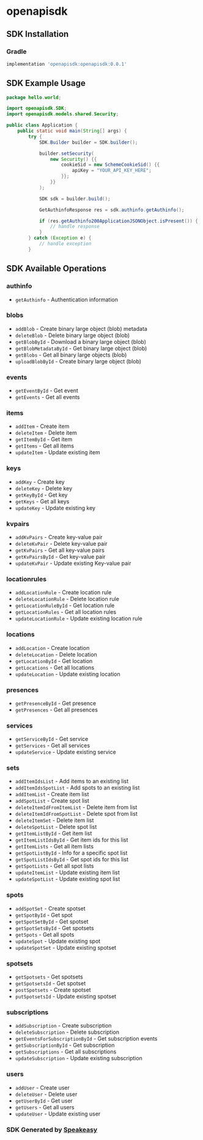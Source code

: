 # openapisdk

<!-- Start SDK Installation -->
## SDK Installation

### Gradle

```groovy
implementation 'openapisdk:openapisdk:0.0.1'
```
<!-- End SDK Installation -->

## SDK Example Usage
<!-- Start SDK Example Usage -->
```java
package hello.world;

import openapisdk.SDK;
import openapisdk.models.shared.Security;

public class Application {
    public static void main(String[] args) {
        try {
            SDK.Builder builder = SDK.builder();

            builder.setSecurity(
                new Security() {{
                    cookieSid = new SchemeCookieSid() {{
                        apiKey = "YOUR_API_KEY_HERE";
                    }};
                }}
            );

            SDK sdk = builder.build();

            GetAuthinfoResponse res = sdk.authinfo.getAuthinfo();

            if (res.getAuthinfo200ApplicationJSONObject.isPresent()) {
                // handle response
            }
        } catch (Exception e) {
            // handle exception
        }
```
<!-- End SDK Example Usage -->

<!-- Start SDK Available Operations -->
## SDK Available Operations

### authinfo

* `getAuthinfo` - Authentication information

### blobs

* `addBlob` - Create binary large object (blob) metadata
* `deleteBlob` - Delete binary large object (blob)
* `getBlobById` - Download a binary large object (blob)
* `getBlobMetadataById` - Get binary large object (blob)
* `getBlobs` - Get all binary large objects (blob)
* `uploadBlobById` - Create binary large object (blob)

### events

* `getEventById` - Get event
* `getEvents` - Get all events

### items

* `addItem` - Create item
* `deleteItem` - Delete item
* `getItemById` - Get item
* `getItems` - Get all items
* `updateItem` - Update existing item

### keys

* `addKey` - Create key
* `deleteKey` - Delete key
* `getKeyById` - Get key
* `getKeys` - Get all keys
* `updateKey` - Update existing key

### kvpairs

* `addKvPairs` - Create key-value pair
* `deleteKvPair` - Delete key-value pair
* `getKvPairs` - Get all key-value pairs
* `getKvPairsById` - Get key-value pair
* `updateKvPair` - Update existing Key-value pair

### locationrules

* `addLocationRule` - Create location rule
* `deleteLocationRule` - Delete location rule
* `getLocationRuleById` - Get location rule
* `getLocationRules` - Get all location rules
* `updateLocationRule` - Update existing location rule

### locations

* `addLocation` - Create location
* `deleteLocation` - Delete location
* `getLocationById` - Get location
* `getLocations` - Get all locations
* `updateLocation` - Update existing location

### presences

* `getPresenceById` - Get presence
* `getPresences` - Get all presences

### services

* `getServiceById` - Get service
* `getServices` - Get all services
* `updateService` - Update existing service

### sets

* `addItemIdsList` - Add items to an existing list
* `addItemIdsSpotList` - Add spots to an existing list
* `addItemList` - Create item list
* `addSpotList` - Create spot list
* `deleteItemIdFromItemList` - Delete item from list
* `deleteItemIdFromSpotList` - Delete spot from list
* `deleteItemSet` - Delete item list
* `deleteSpotList` - Delete spot list
* `getItemListById` - Get item list
* `getItemListIdsById` - Get item ids for this list
* `getItemLists` - Get all item lists
* `getSpotListById` - Info for a specific spot list
* `getSpotListIdsById` - Get spot ids for this list
* `getSpotLists` - Get all spot lists
* `updateItemList` - Update existing item list
* `updateSpotList` - Update existing spot list

### spots

* `addSpotSet` - Create spotset
* `getSpotById` - Get spot
* `getSpotSetById` - Get spotset
* `getSpotSetsById` - Get spotsets
* `getSpots` - Get all spots
* `updateSpot` - Update existing spot
* `updateSpotSet` - Update existing spotset

### spotsets

* `getSpotsets` - Get spotsets
* `getSpotsetsId` - Get spotset
* `postSpotsets` - Create spotset
* `putSpotsetsId` - Update existing spotset

### subscriptions

* `addSubscription` - Create subscription
* `deleteSubscription` - Delete subscription
* `getEventsForSubscriptionById` - Get subscription events
* `getSubscriptionById` - Get subscription
* `getSubscriptions` - Get all subscriptions
* `updateSubscription` - Update existing subscription

### users

* `addUser` - Create user
* `deleteUser` - Delete user
* `getUserById` - Get user
* `getUsers` - Get all users
* `updateUser` - Update existing user

<!-- End SDK Available Operations -->

### SDK Generated by [Speakeasy](https://docs.speakeasyapi.dev/docs/using-speakeasy/client-sdks)
